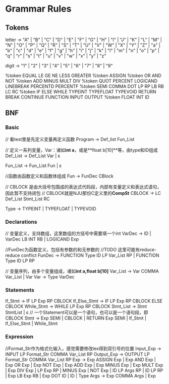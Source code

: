 # Grammar Rules
## Tokens

letter -> "A" | "B" | "C" | "D" | "E" | "F" | "G" | "H" | "I" | "J" | "K" | "L" | "M" | "N" | "O" | "P" | "Q" | "R" | "S" | "T" | "U" | "V" | "W" | "X" | "Y" | "Z" | "a" | "b" | "c" | "d" | "e" | "f" | "g" | "h" | "i" | "j" | "k" | "l" | "m" | "n" | "o" | "p" | "q" | "r" | "s" | "t" | "u" | "v" | "w" | "x" | "y" | "z"

digit -> "1" | "2" | "3" | "4" | "5" | "6" | "7" | "8" | "9"

%token EQUAL LE GE NE LESS GREATER
%token ASSIGN
%token OR AND NOT
%token ADD MINUS MULT DIV
%token QUOT PERCENT LOGICAND LINEBREAK PERCENTD PERCENTF
%token SEMI COMMA DOT LP RP LB RB LC RC
%token IF ELSE WHILE TYPEINT TYPEFLOAT TYPEVOID RETURN BREAK CONTINUE FUNCTION INPUT OUTPUT
%token FLOAT INT ID

## BNF
### Basic
// 看test里是先定义变量再定义函数
Program -> Def_list Fun_List 

// 定义一系列变量，Var：诸如**int a**，或是**float b[10]**等，由type和ID组成
Def_List -> Def_List Var | ɛ

Fun_List -> Fun_List Fun | ɛ

//函数由函数定义和函数体组成
Fun -> FunDec CBlock

// CBLOCK 是由大括号包围成的表达式代码段，内部有变量定义和表达式语句，因此暂不支持闭包
// CBLOCK就是NJU那份C定义里的**CompSt**
CBLOCK -> LC Def_List Stmt_List RC

Type -> TYPEINT | TYPEFLOAT | TYPEVOID

### Declarations

// 变量定义，支持数组，这里数组的方括号中需要填一个int
VarDec -> ID | VarDec LB INT RB | LOGICAND Exp


//FunDec为函数定义，包括有参数的和无参数的
//TODO 这里可能有reduce-reduce conflict
FunDec -> FUNCTION Type ID LP Var_List RP | FUNCTION Type ID LP RP

// 变量序列，由多个变量组成，诸如**int a,float b[10]**
Var_List -> Var COMMA Var_List | Var
Var -> Type VarDec




### Statements

If_Stmt -> IF LP Exp RP CBLOCK
If_Else_Stmt -> IF LP Exp RP CBLOCK ELSE CBLOCK
While_Stmt -> WHILE LP Exp RP CBLOCK
Stmt_List -> Stmt StmtList | ɛ
// 一个Statement可以是一个语句，也可以是一个语句段，即CBLOCK
Stmt -> Exp SEMI 
| CBLOCK 
| RETURN Exp SEMI 
| If_Stmt
| If_Else_Stmt
| While_Stmt



### Expression
//Format_Str作为格式化输入，感觉需要修改lex得到双引号的位置
Input_Exp -> INPUT LP Format_Str COMMA Var_List RP
Output_Exp -> OUTPUT LP Format_Str COMMA Var_List RP
Exp -> Exp ASSIGN Exp 
| Exp AND Exp 
| Exp OR Exp 
| Exp NOT Exp 
| Exp ADD Exp 
| Exp MINUS Exp 
| Exp MULT Exp 
| Exp DIV Exp 
| LP Exp RP 
| MINUS Exp 
| NOT Exp 
| ID LP Args RP 
| ID LP RP 
| Exp LB Exp RB 
| Exp DOT ID 
| ID 
| Type
Args -> Exp COMMA Args | Exp